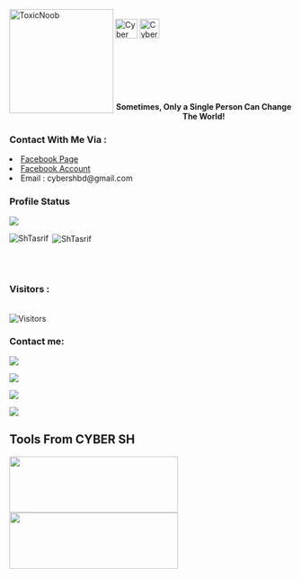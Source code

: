 <div>
<a href="https://github.com/ShTasrif"> <img src="https://avatars.githubusercontent.com/u/85736436?v=4" alt="ToxicNoob" height="185" width="185" align="left"></a>
<br>
<!-- <a href="https://facebook.com/cybershbd"><img align="center" src="https://raw.githubusercontent.com/rahuldkjain/github-profile-readme-generator/master/src/images/icons/Social/facebook.svg" alt="toxicnoobofficial" height="30" width="40"></a>
<br> -->
<a href="https://youtube.com/c/CYBERSH" target="blank"><img align="center" src="https://raw.githubusercontent.com/rahuldkjain/github-profile-readme-generator/master/src/images/icons/Social/youtube.svg" alt="Cyber SH" height="35" width="40" /></a>
<a href="https://t.me/cybershbd" target="blank"><img align="center" src="https://www.freepnglogos.com/uploads/telegram-logo-png-0.png" alt="Cyber SH" height="35" width="35" /></a
 
</div>

<br><br><br><br><br>
<b><p align="center">Sometimes, Only a Single Person Can Change The World!</p></b>
<h3>Contact With Me Via :</h3>
<li> <a href="https://facebook.com/cybershbd">Facebook Page</a></li>
<li> <a href="https://facebook.com/H.CyberSH">Facebook Account</a></li>
<li> Email : cybershbd@gmail.com</li>
<h3>Profile Status </h3>

<img align="center" src="https://metrics.lecoq.io/ShTasrif">

<p><img align="left" src="https://github-readme-stats.vercel.app/api/top-langs?username=ShTasrif&show_icons=true&locale=en&layout=compact&theme=dark" alt="ShTasrif" /></p>

<p>&nbsp;<img align="center" src="https://github-readme-stats.vercel.app/api?username=ShTasrif&show_icons=true&locale=en&theme=dark" alt="ShTasrif" /></p>

<br><br>
<h3>Visitors :</h3>
<br>
<img src="https://profile-counter.glitch.me/ShTasrif/count.svg" alt="Visitors">

### Contact me:

<a href="https://github.com/ShTasrif" target="_blank"><img src="https://img.shields.io/badge/Github-ShTasrif-green?style=for-the-badge&logo=github"></a>

<a href="https://facebook.com/cybershbd" target="_blank"><img src="https://img.shields.io/badge/FaceBook-cybershbd-purple?style=for-the-badge&logo=facebook"></a>

<a href="https://m.me/H.CyberSH" target="_blank"><img src="https://img.shields.io/badge/Messenger-Cyber SH-red?style=for-the-badge&logo=messenger"></a>

<a href="mailto:cybershbd@gmail.com" target="_blank"><img src="https://img.shields.io/badge/Email-cybershbd@gmail.com-teal?style=for-the-badge&logo=gmail"></a>

## Tools From CYBER SH
<a href="https://github.com/ShTasrif/cybersh"><img src="https://github-readme-stats.vercel.app/api/pin/?username=ShTasrif&repo=cybersh&theme=dark" height="100" width="300"></a>
<a href="https://github.com/ShTasrif/cybersh"><img src="https://github-readme-stats.vercel.app/api/pin/?username=ShTasrif&repo=SH-Encryptor&theme=dark" height="100" width="300"></a>
